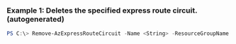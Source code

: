 ### Example 1: Deletes the specified express route circuit. (autogenerated)
```powershell
PS C:\> Remove-AzExpressRouteCircuit -Name <String> -ResourceGroupName MyResourceGroup
```

